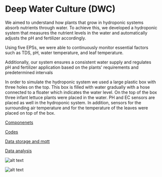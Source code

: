 # Deep Water Culture (DWC)
We aimed to understand how plants that grow in hydroponic systems absorb nutrients through water. To achieve this, we developed a hydroponic system that measures the nutrient levels in the water and automatically adjusts the pH and fertilizer accordingly.

Using five EPSs, we were able to continuously monitor essential factors such as TDS, pH, water temperature, and leaf temperature.

Additionally, our system ensures a consistent water supply and regulates pH and fertilizer application based on the plants' requirements and predetermined intervals

In order to simulate the hydroponic system we used a large plastic box with three holes on the top. This box is filled with water gradually with a hose connected to a floater which indicates the water level. On the top of the box three infant lettuce plants were placed in the water. PH and EC sensors are placed as well in the hydroponic system. In addition, sensors for the surrounding air temperature and for the temperature of the leaves were placed on top of the box. 

[Componenets](Components.md)

[Codes](Codes)

[Data storage and mqtt](Thingspeak+Mqtt)

[Data analysis](Data_analysis)

![alt text]([https://github.com/OdedHol/agrotech/blob/main/image.png](https://github.com/OdedHol/agrotech/blob/main/WhatsApp%20Image%202023-06-28%20at%2012.34.05.jpeg)https://github.com/OdedHol/agrotech/blob/main/WhatsApp%20Image%202023-06-28%20at%2012.34.05.jpeg)

![alt text](https://github.com/OdedHol/agrotech/blob/main/image.png)



